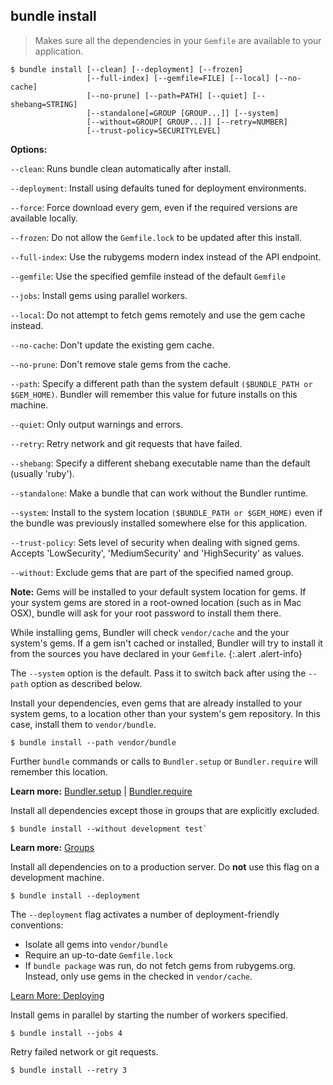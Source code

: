 ## bundle install

> Makes sure all the dependencies in your `Gemfile` are available to your application.

~~~
$ bundle install [--clean] [--deployment] [--frozen]
                 [--full-index] [--gemfile=FILE] [--local] [--no-cache]
                 [--no-prune] [--path=PATH] [--quiet] [--shebang=STRING]
                 [--standalone[=GROUP [GROUP...]] [--system]
                 [--without=GROUP[ GROUP...]] [--retry=NUMBER]
                 [--trust-policy=SECURITYLEVEL]
~~~

**Options:**

`--clean`: Runs bundle clean automatically after install.

`--deployment`: Install using defaults tuned for deployment environments.

`--force`: Force download every gem, even if the required versions are available locally.

`--frozen`: Do not allow the `Gemfile.lock` to be updated after this install.

`--full-index`: Use the rubygems modern index instead of the API endpoint.

`--gemfile`: Use the specified gemfile instead of the default `Gemfile`

`--jobs`: Install gems using parallel workers.

`--local`: Do not attempt to fetch gems remotely and use the gem cache instead.

`--no-cache`: Don't update the existing gem cache.

`--no-prune`: Don't remove stale gems from the cache.

`--path`: Specify a different path than the system default `($BUNDLE_PATH or $GEM_HOME)`.
Bundler will remember this value for future installs on this machine.

`--quiet`: Only output warnings and errors.

`--retry`: Retry network and git requests that have failed.

`--shebang`: Specify a different shebang executable name than the default (usually 'ruby').

`--standalone`: Make a bundle that can work without the Bundler runtime.

`--system`: Install to the system location `($BUNDLE_PATH or $GEM_HOME)` even if
the bundle was previously installed somewhere else for this application.

`--trust-policy`: Sets level of security when dealing with signed gems. Accepts
'LowSecurity', 'MediumSecurity' and 'HighSecurity' as values.

`--without`: Exclude gems that are part of the specified named group.

**Note:** Gems will be installed to your default system location for
gems. If your system gems are stored in a root-owned location (such as in
Mac OSX), bundle will ask for your root password to install them there.

While installing gems, Bundler will check `vendor/cache` and the
your system's gems. If a gem isn't cached or installed, Bundler will try to
install it from the sources you have declared in your `Gemfile`.
{:.alert .alert-info}

The `--system` option is the default. Pass it to switch back
after using the `--path` option as described below.

Install your dependencies, even gems that are already installed to your system
gems, to a location other than your system's gem repository. In this case,
install them to `vendor/bundle`.

~~~
$ bundle install --path vendor/bundle
~~~

Further `bundle` commands or calls to `Bundler.setup` or
`Bundler.require` will remember this location.

**Learn more:** [Bundler.setup](./bundler_setup.html) | [Bundler.require](./groups.html)

Install all dependencies except those in groups that are explicitly excluded.

~~~
$ bundle install --without development test`
~~~

**Learn more:** [Groups](./groups.html)

Install all dependencies on to a production server. Do **not** use this flag on
a development machine.

~~~
$ bundle install --deployment
~~~

The `--deployment` flag activates a number of deployment-friendly conventions:

- Isolate all gems into `vendor/bundle`
- Require an up-to-date `Gemfile.lock`
- If `bundle package` was run, do not fetch gems from rubygems.org. Instead,
only use gems in the checked in `vendor/cache`.

 [Learn More: Deploying](./deploying.html)

Install gems in parallel by starting the number of workers specified.

~~~
$ bundle install --jobs 4
~~~

Retry failed network or git requests.

~~~
$ bundle install --retry 3
~~~
